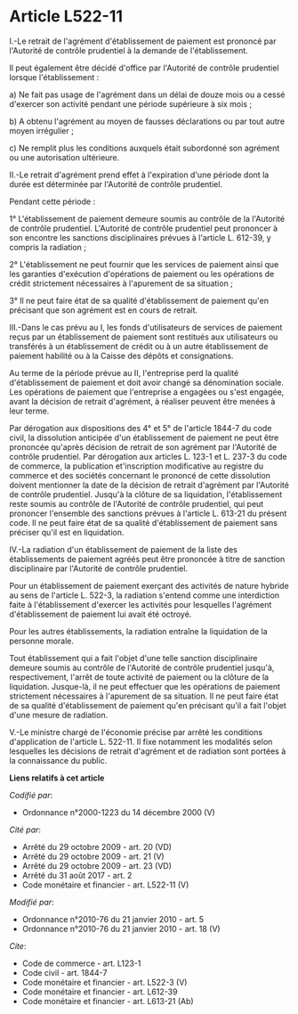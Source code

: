 # Article L522-11

I.-Le retrait de l'agrément d'établissement de paiement est prononcé par l'Autorité de contrôle prudentiel à la demande de
l'établissement. 

Il peut également être décidé d'office par l'Autorité de contrôle prudentiel lorsque l'établissement : 

a) Ne fait pas usage de l'agrément dans un délai de douze mois ou a cessé d'exercer son activité pendant une période
supérieure à six mois ; 

b) A obtenu l'agrément au moyen de fausses déclarations ou par tout autre moyen irrégulier ; 

c) Ne remplit plus les conditions auxquels était subordonné son agrément ou une autorisation ultérieure. 

II.-Le retrait d'agrément prend effet à l'expiration d'une période dont la durée est déterminée par l'Autorité de contrôle
prudentiel. 

Pendant cette période : 

1° L'établissement de paiement demeure soumis au contrôle de la l'Autorité de contrôle prudentiel. L'Autorité de contrôle
prudentiel peut prononcer à son encontre les sanctions disciplinaires prévues à l'article L. 612-39, y compris la
radiation ; 

2° L'établissement ne peut fournir que les services de paiement ainsi que les garanties d'exécution d'opérations de paiement
ou les opérations de crédit strictement nécessaires à l'apurement de sa situation ; 

3° Il ne peut faire état de sa qualité d'établissement de paiement qu'en précisant que son agrément est en cours de retrait. 

III.-Dans le cas prévu au I, les fonds d'utilisateurs de services de paiement reçus par un établissement de paiement sont
restitués aux utilisateurs ou transférés à un établissement de crédit ou à un autre établissement de paiement habilité ou à
la Caisse des dépôts et consignations. 

Au terme de la période prévue au II, l'entreprise perd la qualité d'établissement de paiement et doit avoir changé sa
dénomination sociale. Les opérations de paiement que l'entreprise a engagées ou s'est engagée, avant la décision de retrait
d'agrément, à réaliser peuvent être menées à leur terme. 

Par dérogation aux dispositions des 4° et 5° de l'article 1844-7 du code civil, la dissolution anticipée d'un établissement
de paiement ne peut être prononcée qu'après décision de retrait de son agrément par l'Autorité de contrôle prudentiel. Par
dérogation aux articles L. 123-1 et L. 237-3 du code de commerce, la publication et'inscription modificative au registre du
commerce et des sociétés concernant le prononcé de cette dissolution doivent mentionner la date de la décision de retrait
d'agrément par l'Autorité de contrôle prudentiel. Jusqu'à la clôture de sa liquidation, l'établissement reste soumis au
contrôle de l'Autorité de contrôle prudentiel, qui peut prononcer l'ensemble des sanctions prévues à l'article L. 613-21 du
présent code. Il ne peut faire état de sa qualité d'établissement de paiement sans préciser qu'il est en liquidation. 

IV.-La radiation d'un établissement de paiement de la liste des établissements de paiement agréés peut être prononcée à titre
de sanction disciplinaire par l'Autorité de contrôle prudentiel. 

Pour un établissement de paiement exerçant des activités de nature hybride au sens de l'article L. 522-3, la radiation
s'entend comme une interdiction faite à l'établissement d'exercer les activités pour lesquelles l'agrément d'établissement de
paiement lui avait été octroyé. 

Pour les autres établissements, la radiation entraîne la liquidation de la personne morale. 

Tout établissement qui a fait l'objet d'une telle sanction disciplinaire demeure soumis au contrôle de l'Autorité de contrôle
prudentiel jusqu'à, respectivement, l'arrêt de toute activité de paiement ou la clôture de la liquidation. Jusque-là, il ne
peut effectuer que les opérations de paiement strictement nécessaires à l'apurement de sa situation. Il ne peut faire état de
sa qualité d'établissement de paiement qu'en précisant qu'il a fait l'objet d'une mesure de radiation. 

V.-Le ministre chargé de l'économie précise par arrêté les conditions d'application de l'article L. 522-11. Il fixe notamment
les modalités selon lesquelles les décisions de retrait d'agrément et de radiation sont portées à la connaissance du public.

**Liens relatifs à cet article**

_Codifié par_:

  - Ordonnance n°2000-1223 du 14 décembre 2000 (V)

_Cité par_:

  - Arrêté du 29 octobre 2009 - art. 20 (VD)
  - Arrêté du 29 octobre 2009 - art. 21 (V)
  - Arrêté du 29 octobre 2009 - art. 23 (VD)
  - Arrêté du 31 août 2017 - art. 2
  - Code monétaire et financier - art. L522-11 (V)

_Modifié par_:

  - Ordonnance n°2010-76 du 21 janvier 2010 - art. 5
  - Ordonnance n°2010-76 du 21 janvier 2010 - art. 18 (V)

_Cite_:

  - Code de commerce - art. L123-1
  - Code civil - art. 1844-7
  - Code monétaire et financier - art. L522-3 (V)
  - Code monétaire et financier - art. L612-39
  - Code monétaire et financier - art. L613-21 (Ab)
